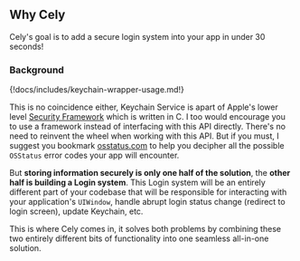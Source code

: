 ## Why Cely

Cely's goal is to add a secure login system into your app in under 30 seconds!

### Background

{!docs/includes/keychain-wrapper-usage.md!}

This is no coincidence either, Keychain Service is apart of Apple's lower level [Security Framework](https://developer.apple.com/documentation/security) which is written in C. I too would encourage you to use a framework instead of interfacing with this API directly. There's no need to reinvent the wheel when working with this API. But if you must, I suggest you bookmark [osstatus.com](https://www.osstatus.com/search/results?platform=all&framework=Security&search=#) to help you decipher all the possible `OSStatus` error codes your app will encounter.

But **storing information securely is only one half of the solution**, the **other half is building a Login system**. This Login system will be an entirely different part of your codebase that will be responsible for interacting with your application's `UIWindow`, handle abrupt login status change (redirect to login screen), update Keychain, etc.

This is where Cely comes in, it solves both problems by combining these two entirely different bits of functionality into one seamless all-in-one solution.

